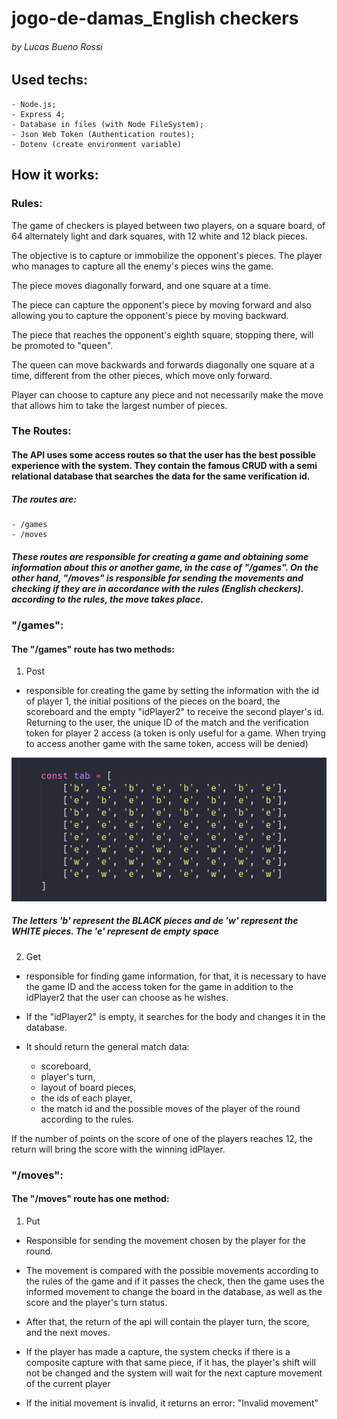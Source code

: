 # jogo-de-damas_English checkers
###### by Lucas Bueno Rossi

## Used techs:

    - Node.js;
    - Express 4;
    - Database in files (with Node FileSystem);
    - Json Web Token (Authentication routes);
    - Dotenv (create environment variable)

## How it works:

### Rules:

The game of checkers is played between two players, on a square board, of 64 alternately light and dark squares, with 12 white and 12 black pieces.

The objective is to capture or immobilize the opponent's pieces. The player who manages to capture all the enemy's pieces wins the game.

The piece moves diagonally forward, and one square at a time.

The piece can capture the opponent's piece by moving forward and also allowing you to capture the opponent's piece by moving backward.

The piece that reaches the opponent's eighth square, stopping there, will be promoted to "queen".

The queen can move backwards and forwards diagonally one square at a time, different from the other pieces, which move only forward.

Player can choose to capture any piece and not necessarily make the move that allows him to take the largest number of pieces.

### The Routes:

#### The API uses some access routes so that the user has the best possible experience with the system. They contain the famous CRUD with a semi relational database that searches the data for the same verification id.
##### The routes are:
    
    - /games
    - /moves

##### These routes are responsible for creating a game and obtaining some information about this or another game, in the case of "/games". On the other hand, "/moves" is responsible for sending the movements and checking if they are in accordance with the rules (English checkers). according to the rules, the move takes place.

### "/games":

#### The "/games" route has two methods: 

1. Post
- responsible for creating the game by setting the information with the id of player 1, the initial positions of the pieces on the board, the scoreboard and the empty "idPlayer2" to receive the second player's id. Returning to the user, the unique ID of the match and the verification token for player 2 access (a token is only useful for a game. When trying to access another game with the same token, access will be denied) 

![Board Logo](/images/boardRepresent.png)
##### The letters 'b' represent the BLACK pieces and de 'w' represent the WHITE pieces. The 'e' represent de empty space

2. Get
- responsible for finding game information, for that, it is necessary to have the game ID and the access token for the game in addition to the idPlayer2 that the user can choose as he wishes.

- If the "idPlayer2" is empty, it searches for the body and changes it in the database.

- It should return the general match data:

    - scoreboard, 
    - player's turn, 
    - layout of board pieces, 
    - the ids of each player, 
    - the match id and the possible moves of the player of the round according to the rules.

If the number of points on the score of one of the players reaches 12, the return will bring the score with the winning idPlayer.

### "/moves":

#### The "/moves" route has one method: 

1. Put
- Responsible for sending the movement chosen by the player for the round.

- The movement is compared with the possible movements according to the rules of the game and if it passes the check, then the game uses the informed movement to change the board in the database, as well as the score and the player's turn status.

- After that, the return of the api will contain the player turn, the score, and the next moves.

- If the player has made a capture, the system checks if there is a composite capture with that same piece, if it has, the player's shift will not be changed and the system will wait for the next capture movement of the current player

- If the initial movement is invalid, it returns an error: "Invalid movement"